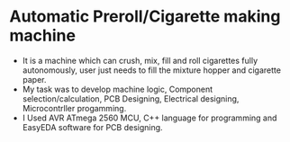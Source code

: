 # Automatic Preroll/Cigarette making machine
- It is a machine which can crush, mix, fill and roll cigarettes fully autonomously, user just needs to fill the mixture hopper and cigarette paper.
- My task was to develop machine logic, Component selection/calculation, PCB Designing, Electrical designing, Microcontrller progamming.
- I Used AVR ATmega 2560 MCU, C++ language for programming and EasyEDA software for PCB designing.
